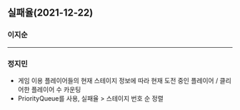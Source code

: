 ## 실패율(2021-12-22)

### 이지순

---
### 정지민
* 게임 이용 플레이어들의 현재 스테이지 정보에 따라 현재 도전 중인 플레이어 / 클리어한 플레이어 수 카운팅
* PriorityQueue를 사용, 실패율 > 스테이지 번호 순 정렬
